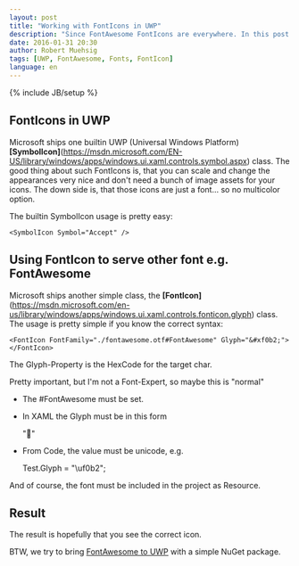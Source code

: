 ```yaml
---
layout: post
title: "Working with FontIcons in UWP"
description: "Since FontAwesome FontIcons are everywhere. In this post I will show the very basic usage of the FontIcon class in UWP."
date: 2016-01-31 20:30
author: Robert Muehsig
tags: [UWP, FontAwesome, Fonts, FontIcon]
language: en
---
```

{% include JB/setup %}

## FontIcons in UWP

Microsoft ships one builtin UWP (Universal Windows Platform) __[SymbolIcon]__(https://msdn.microsoft.com/EN-US/library/windows/apps/windows.ui.xaml.controls.symbol.aspx) class.
The good thing about such FontIcons is, that you can scale and change the appearances very nice and don't need a bunch of image assets for your icons. 
The down side is, that those icons are just a font... so no multicolor option.

The builtin SymbolIcon usage is pretty easy:

    <SymbolIcon Symbol="Accept" />

## Using FontIcon to serve other font e.g. FontAwesome

Microsoft ships another simple class, the __[FontIcon]__(https://msdn.microsoft.com/en-us/library/windows/apps/windows.ui.xaml.controls.fonticon.glyph) class.
The usage is pretty simple if you know the correct syntax:

    <FontIcon FontFamily="./fontawesome.otf#FontAwesome" Glyph="&#xf0b2;"></FontIcon>

The Glyph-Property is the HexCode for the target char. 

Pretty important, but I'm not a Font-Expert, so maybe this is "normal"
- The #FontAwesome must be set.
- In XAML the Glyph must be in this form

    "&#xf0b2;"

- From Code, the value must be unicode, e.g. 

    Test.Glyph = "\uf0b2";

And of course, the font must be included in the project as Resource.

## Result

The result is hopefully that you see the correct icon. 

BTW, we try to bring [FontAwesome to UWP](https://github.com/charri/Font-Awesome-WPF/issues/23) with a simple NuGet package.